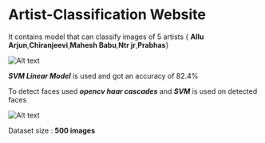 # Artist-Classification Website



It contains model that can classify images of 5 artists { **Allu Arjun**,**Chiranjeevi**,**Mahesh Babu**,**Ntr jr**,**Prabhas**}

![Alt text](/UI/images/init.jpg?raw=true "Optional Title")

 ***SVM Linear Model*** is used and got an accuracy of 82.4% 

 To detect faces used ***opencv haar cascades*** and ***SVM*** is used on detected faces  

![Alt text](/UI/images/Processed.jpg?raw=true "Optional Title")
 
Dataset size : **500 images**
